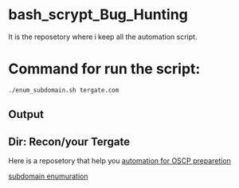 # bash_scrypt_Bug_Hunting
It is the reposetory where i keep all the automation script.

# Command for run the script:
``
./enum_subdomain.sh tergate.com
``
## Output
Dir: Recon/your Tergate
-
Here is a reposetory that help you 
[automation for OSCP preparetion](https://github.com/rkhal101/nmapAutomator.git)

[subdomain enumuration](https://github.com/zahin24/bash_scrypt_Bug_Hunting/blob/main/subdomain_enum.sh)
